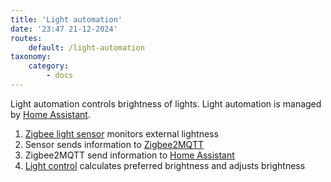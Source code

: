 ```yaml
---
title: 'Light automation'
date: '23:47 21-12-2024'
routes:
    default: /light-automation
taxonomy:
    category:
        - docs
---
```


Light automation controls brightness of lights. Light automation is managed by [Home Assistant](/home-assistant).

1. [Zigbee light sensor](/zigbee) monitors external lightness
2. Sensor sends information to [Zigbee2MQTT](/zigbee2mqtt)
3. Zigbee2MQTT send information to [Home Assistant](/home-assistant)
4. [Light control](/light-control) calculates preferred brightness and adjusts brightness